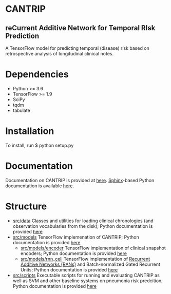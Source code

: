 # CANTRIP
## reCurrent Additive Network for Temporal RIsk Prediction
A TensorFlow model for predicting temporal (disease) risk based on retrospective analysis of longitudinal clinical notes.

# Dependencies
- Python >= 3.6
- TensorFlow >= 1.9
- SciPy
- tqdm
- tabulate

# Installation
To install, run 
  $ python setup.py
  
# Documentation
Documentation on CANTRIP is provided at [here](https://h4ste.github.io/cantrip). 
[Sphinx](http://www.sphinx-doc.org/en/master/)-based Python documentation is available [here](https://h4ste.github.io/cantrip/sphinx/html/).

# Structure
- [src/data](src/data) Classes and utilities for loading clinical chronologies (and observation vocabularies from the disk); Python documentation is provided [here](https://h4ste.github.io/cantrip/sphinx/html/src.data.html)
- [src/models](src/models) TensorFlow implemenation of CANTRIP; Python documentation is provided [here](https://h4ste.github.io/cantrip/sphinx/html/src.models.html)
    - [src/models/encoder](src/models/encoder/snapshot_encoder.py) TensorFlow implementation of clinical snapshot encoders; Python documentation is provided [here](https://h4ste.github.io/cantrip/sphinx/html/src.models.encoder.html)
    - [src/models/rnn_cell](src/models/encoder/rnn_cell.py) TensorFlow implementation of [Recurrent Additive Networks (RANs)](https://arxiv.org/abs/1705.07393) and Batch-normalized Gated Recurrent Units; Python documentation is provided [here](https://h4ste.github.io/cantrip/sphinx/html/src.models.rnn_cell.html)
- [src/scripts](src/models/scripts.py) Executable scripts for running and evaluating CANTRIP as well as SVM and other baseline systems on pneumonia risk predcition; Python documentation is provided [here](https://h4ste.github.io/cantrip/sphinx/html/src.scripts.html)
